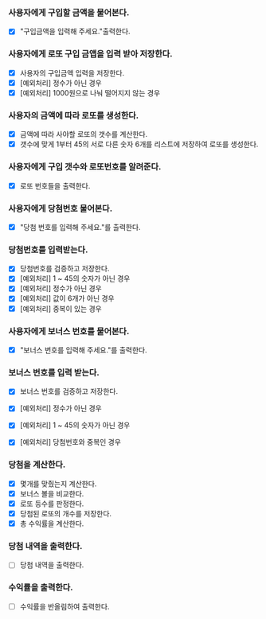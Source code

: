 ### 사용자에게 구입할 금액을 물어본다.
- [x] "구입금액을 입력해 주세요."출력한다.

### 사용자에게 로또 구입 금앱을 입력 받아 저장한다.
- [x] 사용자의 구입금액 입력을 저장한다.
- [x] [예외처리] 정수가 아닌 경우
- [x] [예외처리] 1000원으로 나눠 떨어지지 않는 경우

### 사용자의 금액에 따라 로또를 생성한다.
- [x] 금액에 따라 사야할 로또의 갯수를 계산한다.
- [x] 갯수에 맞게 1부터 45의 서로 다른 숫자 6개를 리스트에 저장하여 로또를 생성한다.

### 사용자에게 구입 갯수와 로또번호를 알려준다.
- [x] 로또 번호들을 출력한다.

### 사용자에게 당첨번호 물어본다.
- [x] "당첨 번호를 입력해 주세요."를 출력한다.

### 당첨번호를 입력받는다.
- [x] 당첨번호를 검증하고 저장한다.
- [x] [예외처리] 1 ~ 45의 숫자가 아닌 경우
- [x] [예외처리] 정수가 아닌 경우
- [x] [예외처리] 값이 6개가 아닌 경우
- [x] [예외처리] 중복이 있는 경우

### 사용자에게 보너스 번호를 물어본다.
- [x] "보너스 번호를 입력해 주세요."를 출력한다.

### 보너스 번호를 입력 받는다.
- [x] 보너스 번호를 검증하고 저장한다.
- [x] [예외처리] 정수가 아닌 경우
- [x] [예외처리] 1 ~ 45의 숫자가 아닌 경우
- [x] [예외처리] 당첨번호와 중복인 경우


### 당첨을 계산한다.
- [x] 몇개를 맞췄는지 계산한다.
- [x] 보너스 볼을 비교한다.
- [x] 로또 등수를 판정한다.
- [x] 당첨된 로또의 개수를 저장한다.
- [x] 총 수익률을 계산한다.

### 당첨 내역을 출력한다.
- [ ] 당첨 내역을 출력한다.

### 수익률을 출력한다.
- [ ] 수익률을 반올림하여 출력한다.
